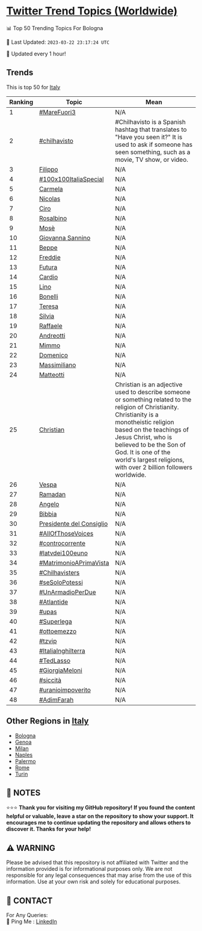 [Twitter Trend Topics (Worldwide)](https://github.com/ErcinDedeoglu/Twitter-Trend-Topics)
==========


📊 Top 50 Trending Topics For Bologna

📆 Last Updated: `2023-03-22 23:17:24 UTC`

🔧 Updated every 1 hour!


## Trends

This is top 50 for [Italy](</Italy>)

| Ranking | Topic | Mean |
| ------- | ------------ | ------------ |
| 1 | [#MareFuori3](http://twitter.com/search?q=%23MareFuori3) | N/A |
| 2 | [#chilhavisto](http://twitter.com/search?q=%23chilhavisto) | #Chilhavisto is a Spanish hashtag that translates to "Have you seen it?" It is used to ask if someone has seen something, such as a movie, TV show, or video. |
| 3 | [Filippo](http://twitter.com/search?q=Filippo) | N/A |
| 4 | [#100x100ItaliaSpecial](http://twitter.com/search?q=%23100x100ItaliaSpecial) | N/A |
| 5 | [Carmela](http://twitter.com/search?q=Carmela) | N/A |
| 6 | [Nicolas](http://twitter.com/search?q=Nicolas) | N/A |
| 7 | [Ciro](http://twitter.com/search?q=Ciro) | N/A |
| 8 | [Rosalbino](http://twitter.com/search?q=Rosalbino) | N/A |
| 9 | [Mosè](http://twitter.com/search?q=Mos%c3%a8) | N/A |
| 10 | [Giovanna Sannino](http://twitter.com/search?q=Giovanna+Sannino) | N/A |
| 11 | [Beppe](http://twitter.com/search?q=Beppe) | N/A |
| 12 | [Freddie](http://twitter.com/search?q=Freddie) | N/A |
| 13 | [Futura](http://twitter.com/search?q=Futura) | N/A |
| 14 | [Cardio](http://twitter.com/search?q=Cardio) | N/A |
| 15 | [Lino](http://twitter.com/search?q=Lino) | N/A |
| 16 | [Bonelli](http://twitter.com/search?q=Bonelli) | N/A |
| 17 | [Teresa](http://twitter.com/search?q=Teresa) | N/A |
| 18 | [Silvia](http://twitter.com/search?q=Silvia) | N/A |
| 19 | [Raffaele](http://twitter.com/search?q=Raffaele) | N/A |
| 20 | [Andreotti](http://twitter.com/search?q=Andreotti) | N/A |
| 21 | [Mimmo](http://twitter.com/search?q=Mimmo) | N/A |
| 22 | [Domenico](http://twitter.com/search?q=Domenico) | N/A |
| 23 | [Massimiliano](http://twitter.com/search?q=Massimiliano) | N/A |
| 24 | [Matteotti](http://twitter.com/search?q=Matteotti) | N/A |
| 25 | [Christian](http://twitter.com/search?q=Christian) | Christian is an adjective used to describe someone or something related to the religion of Christianity. Christianity is a monotheistic religion based on the teachings of Jesus Christ, who is believed to be the Son of God. It is one of the world's largest religions, with over 2 billion followers worldwide. |
| 26 | [Vespa](http://twitter.com/search?q=Vespa) | N/A |
| 27 | [Ramadan](http://twitter.com/search?q=Ramadan) | N/A |
| 28 | [Angelo](http://twitter.com/search?q=Angelo) | N/A |
| 29 | [Bibbia](http://twitter.com/search?q=Bibbia) | N/A |
| 30 | [Presidente del Consiglio](http://twitter.com/search?q=Presidente+del+Consiglio) | N/A |
| 31 | [#AllOfThoseVoices](http://twitter.com/search?q=%23AllOfThoseVoices) | N/A |
| 32 | [#controcorrente](http://twitter.com/search?q=%23controcorrente) | N/A |
| 33 | [#latvdei100euno](http://twitter.com/search?q=%23latvdei100euno) | N/A |
| 34 | [#MatrimonioAPrimaVista](http://twitter.com/search?q=%23MatrimonioAPrimaVista) | N/A |
| 35 | [#Chilhavisters](http://twitter.com/search?q=%23Chilhavisters) | N/A |
| 36 | [#seSoloPotessi](http://twitter.com/search?q=%23seSoloPotessi) | N/A |
| 37 | [#UnArmadioPerDue](http://twitter.com/search?q=%23UnArmadioPerDue) | N/A |
| 38 | [#Atlantide](http://twitter.com/search?q=%23Atlantide) | N/A |
| 39 | [#upas](http://twitter.com/search?q=%23upas) | N/A |
| 40 | [#Superlega](http://twitter.com/search?q=%23Superlega) | N/A |
| 41 | [#ottoemezzo](http://twitter.com/search?q=%23ottoemezzo) | N/A |
| 42 | [#tzvip](http://twitter.com/search?q=%23tzvip) | N/A |
| 43 | [#ItaliaInghilterra](http://twitter.com/search?q=%23ItaliaInghilterra) | N/A |
| 44 | [#TedLasso](http://twitter.com/search?q=%23TedLasso) | N/A |
| 45 | [#GiorgiaMeloni](http://twitter.com/search?q=%23GiorgiaMeloni) | N/A |
| 46 | [#siccità](http://twitter.com/search?q=%23siccit%c3%a0) | N/A |
| 47 | [#uranioimpoverito](http://twitter.com/search?q=%23uranioimpoverito) | N/A |
| 48 | [#AdimFarah](http://twitter.com/search?q=%23AdimFarah) | N/A |



## Other Regions in [Italy](</Italy>)

* [Bologna](</Italy/Bologna.md>)
* [Genoa](</Italy/Genoa.md>)
* [Milan](</Italy/Milan.md>)
* [Naples](</Italy/Naples.md>)
* [Palermo](</Italy/Palermo.md>)
* [Rome](</Italy/Rome.md>)
* [Turin](</Italy/Turin.md>)



## 📝 NOTES

⭐⭐⭐ **Thank you for visiting my GitHub repository! If you found the content helpful or valuable, leave a star on the repository to show your support. It encourages me to continue updating the repository and allows others to discover it. Thanks for your help!**


## ⚠️ WARNING

Please be advised that this repository is not affiliated with Twitter and the information provided is for informational purposes only. We are not responsible for any legal consequences that may arise from the use of this information. Use at your own risk and solely for educational purposes.


## 📨 CONTACT

 For Any Queries:  
            🏓 Ping Me : [LinkedIn](https://www.linkedin.com/in/ercindedeoglu/)

